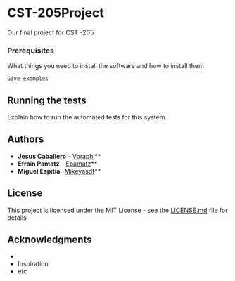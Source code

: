 # CST-205Project
Our final project for CST -205


### Prerequisites

What things you need to install the software and how to install them

```
Give examples
```

## Running the tests

Explain how to run the automated tests for this system

 

## Authors

* **Jesus Caballero** - [Voraphi](https://github.com/voraphi)**
* **Efrain Pamatz** - [Epamatz](https://github.com/EPamatz)**
* **Miguel Espitia** -[Mikeyasdf](https://github.com/Mikeyasdf)**


## License

This project is licensed under the MIT License - see the [LICENSE.md](LICENSE.md) file for details

## Acknowledgments

* 
* Inspiration
* etc
